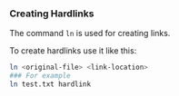 ### Creating Hardlinks

The command `ln` is used for creating links.

To create hardlinks use it like this:

~~~~bash
ln <original-file> <link-location>
### For example
ln test.txt hardlink
~~~~

